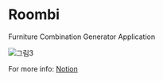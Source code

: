 # Roombi
Furniture Combination Generator Application

![그림3](https://user-images.githubusercontent.com/80619766/225989725-d7a59134-c88a-4987-b556-2fa223f7c8c7.png)

For more info: [Notion](https://bit.ly/roombi)
